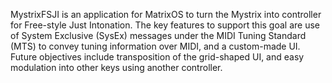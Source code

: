MystrixFSJI is an application for MatrixOS to turn the Mystrix into controller for Free-style Just Intonation.
The key features to support this goal are use of System Exclusive (SysEx) messages under the MIDI Tuning Standard (MTS) to convey tuning information over MIDI, and a custom-made UI.
Future objectives include transposition of the grid-shaped UI, and easy modulation into other keys using another controller.
